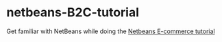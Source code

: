 # netbeans-B2C-tutorial
Get familiar with NetBeans while doing the [Netbeans E-commerce tutorial](https://netbeans.org/kb/docs/javaee/ecommerce/intro.html)
